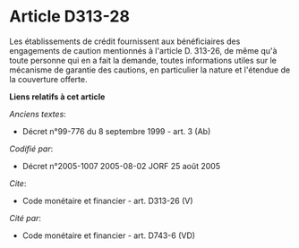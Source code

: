 # Article D313-28

Les établissements de crédit fournissent aux bénéficiaires des engagements de caution mentionnés à l'article D. 313-26, de
même qu'à toute personne qui en a fait la demande, toutes informations utiles sur le mécanisme de garantie des cautions, en
particulier la nature et l'étendue de la couverture offerte.

**Liens relatifs à cet article**

_Anciens textes_:

  - Décret n°99-776 du 8 septembre 1999 - art. 3 (Ab)

_Codifié par_:

  - Décret n°2005-1007 2005-08-02 JORF 25 août 2005

_Cite_:

  - Code monétaire et financier - art. D313-26 (V)

_Cité par_:

  - Code monétaire et financier - art. D743-6 (VD)
